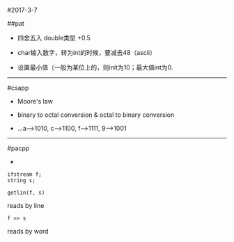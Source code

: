 #2017-3-7

##pat

* 四舍五入 double类型 +0.5

* char输入数字，转为int的时候，要减去48（ascii）

* 设置最小值（一般为某位上的，则init为10；最大值int为0.

***

#csapp

* Moore's law 

* binary to octal conversion & octal to binary conversion

* ...a-->1010, c-->1100, f-->1111, 9-->1001 

***

#pacpp

*

``` 
ifstream f;
string s;
```

```
getlin(f, s)
``` 
reads by line

``` 
f >> s 
```     
reads by word

